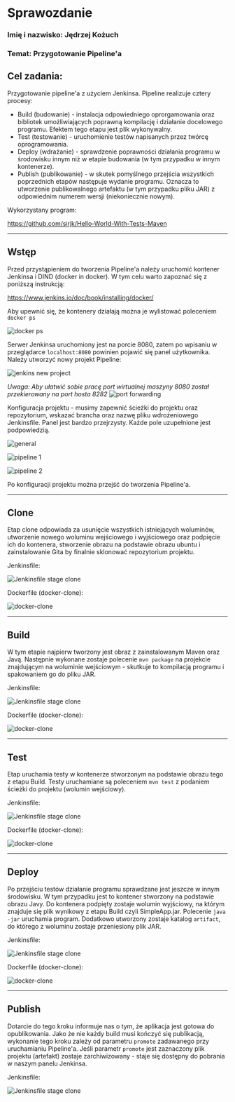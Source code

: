 # Sprawozdanie

### Imię i nazwisko: Jędrzej Kożuch

### Temat: Przygotowanie Pipeline'a

## Cel zadania:
Przygotowanie pipeline'a z użyciem Jenkinsa. Pipeline realizuje cztery procesy:
- Build (budowanie) - instalacja odpowiedniego oprorgamowania oraz bibliotek umożliwiających poprawną kompilację i działanie docelowego programu.
                      Efektem tego etapu jest plik wykonywalny.
- Test (testowanie) - uruchomienie testów napisanych przez twórcę oprogramowania.
- Deploy (wdrażanie) - sprawdzenie poprawności działania programu w środowisku innym niż w etapie budowania (w tym przypadku w innym kontenerze).
- Publish (publikowanie) - w skutek pomyślnego przejścia wszystkich poprzednich etapów następuje wydanie programu. Oznacza to utworzenie publikowalnego artefaktu 
                      (w tym przypadku pliku JAR) z odpowiednim numerem wersji (niekoniecznie nowym).

Wykorzystany program:

https://github.com/sirjk/Hello-World-With-Tests-Maven

---

## Wstęp
Przed przystąpieniem do tworzenia Pipeline'a należy uruchomić kontener Jenkinsa i DIND (docker in docker). W tym celu warto zapoznać się z poniższą instrukcją:

https://www.jenkins.io/doc/book/installing/docker/

Aby upewnić się, że kontenery działają można je wylistować poleceniem `docker ps` 

![docker ps](Pictures/3.png?raw=true)

Serwer Jenkinsa uruchomiony jest na porcie 8080, zatem po wpisaniu w przeglądarce `localhost:8080` powinien pojawić się panel użytkownika. Należy utworzyć nowy projekt Pipeline:

![jenkins new project](Pictures/4.png?raw=true)

*Uwaga:*
*Aby ułatwić sobie pracę port wirtualnej maszyny 8080 został przekierowany na port hosta 8282*
![port forwarding](Pictures/5.png?raw=true)

Konfiguracja projektu - musimy zapewnić ścieżki do projektu oraz repozytorium, wskazać brancha oraz nazwę pliku wdrożeniowego Jenkinsfile. Panel jest bardzo przejrzysty. Każde pole uzupełnione jest podpowiedzią.

![general](Pictures/6.png?raw=true)

![pipeline 1](Pictures/7.png?raw=true)

![pipeline 2](Pictures/8.png?raw=true)

Po konfiguracji projektu można przejść do tworzenia Pipeline'a.

---

## Clone 
Etap clone odpowiada za usunięcie wszystkich istniejących woluminów, utworzenie nowego woluminu wejściowego i wyjściowego oraz podpięcie ich do kontenera, stworzenie obrazu na podstawie obrazu ubuntu i zainstalowanie Gita by finalnie sklonować repozytorium projektu.

Jenkinsfile:

![Jenkinsfile stage clone](Pictures/9.png?raw=true)

Dockerfile (docker-clone):

![docker-clone](Pictures/10.png?raw=true)

---

## Build
W tym etapie najpierw tworzony jest obraz z zainstalowanym Maven oraz Javą. Następnie wykonane zostaje polecenie `mvn package` na projekcie znajdującym na woluminie wejściowym - skutkuje to kompilacją programu i spakowaniem go do pliku JAR. 

Jenkinsfile:

![Jenkinsfile stage clone](Pictures/12.png?raw=true)

Dockerfile (docker-clone):

![docker-clone](Pictures/11.png?raw=true)

---

## Test
Etap uruchamia testy w kontenerze stworzonym na podstawie obrazu tego z etapu Build. Testy uruchamiane są poleceniem `mvn test` z podaniem ścieżki do projektu (wolumin wejściowy).

Jenkinsfile:

![Jenkinsfile stage clone](Pictures/13.png?raw=true)

Dockerfile (docker-clone):

![docker-clone](Pictures/14.png?raw=true)

---

## Deploy
Po przejściu testów działanie programu sprawdzane jest jeszcze w innym środowisku. W tym przypadku jest to kontener stworzony na podstawie obrazu Javy. Do kontenera podpięty zostaje wolumin wyjściowy, na którym znajduje się plik wynikowy z etapu Build czyli SimpleApp.jar. Polecenie `java -jar` uruchamia program. Dodatkowo utworzony zostaje katalog `artifact`, do którego z woluminu zostaje przeniesiony plik JAR.

Jenkinsfile:

![Jenkinsfile stage clone](Pictures/16.png?raw=true)

Dockerfile (docker-clone):

![docker-clone](Pictures/15.png?raw=true)

---

## Publish
Dotarcie do tego kroku informuje nas o tym, że aplikacja jest gotowa do opublikowania. Jako że nie każdy build musi kończyć się publikacją, wykonanie tego kroku zależy od parametru `promote` zadawanego przy uruchamianiu Pipeline'a. Jeśli parametr `promote` jest zaznaczony plik projektu (artefakt) zostaje zarchiwizowany - staje się dostępny do pobrania w naszym panelu Jenkinsa. 


Jenkinsfile:

![Jenkinsfile stage clone](Pictures/17_1.png?raw=true)
